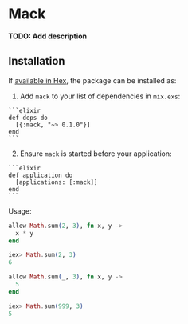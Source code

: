 # Mack

**TODO: Add description**

## Installation

If [available in Hex](https://hex.pm/docs/publish), the package can be installed as:

  1. Add `mack` to your list of dependencies in `mix.exs`:

    ```elixir
    def deps do
      [{:mack, "~> 0.1.0"}]
    end
    ```

  2. Ensure `mack` is started before your application:

    ```elixir
    def application do
      [applications: [:mack]]
    end
    ```


Usage:

```elixir
allow Math.sum(2, 3), fn x, y ->
  x * y
end

iex> Math.sum(2, 3)
6

allow Math.sum(_, 3), fn x, y ->
  5
end

iex> Math.sum(999, 3)
5
```
